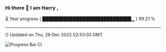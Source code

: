 ### Hi there 👋 I am Harry , 

⏳ Year progress { █████████████████████████████▁ } 99.21 %

---

⏰ Updated on Thu, 29 Dec 2022 02:53:03 GMT

![Progress Bar CI](https://github.com/duykhang68/duykhang68/workflows/Progress%20Bar%20CI/badge.svg)
